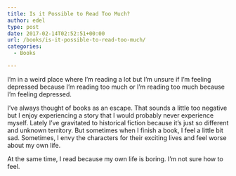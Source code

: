 ```yaml
---
title: Is it Possible to Read Too Much?
author: edel
type: post
date: 2017-02-14T02:52:51+00:00
url: /books/is-it-possible-to-read-too-much/
categories:
  - Books

---
```

I&#8217;m in a weird place where I&#8217;m reading a lot but I&#8217;m unsure if I&#8217;m feeling depressed because I&#8217;m reading too much or I&#8217;m reading too much because I&#8217;m feeling depressed.

I&#8217;ve always thought of books as an escape. That sounds a little too negative but I enjoy experiencing a story that I would probably never experience myself. Lately I&#8217;ve gravitated to historical fiction because it&#8217;s just so different and unknown territory. But sometimes when I finish a book, I feel a little bit sad. Sometimes, I envy the characters for their exciting lives and feel worse about my own life.

At the same time, I read because my own life is boring. I&#8217;m not sure how to feel.